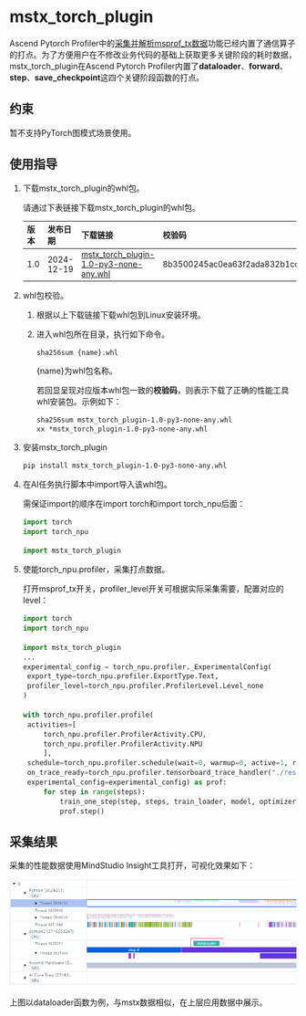 # mstx_torch_plugin

Ascend Pytorch Profiler中的[采集并解析msprof_tx数据](https://www.hiascend.com/document/detail/zh/canncommercial/80RC3/devaids/devtools/profiling/atlasprofiling_16_0033.html#ZH-CN_TOPIC_0000002081898541__section5940122172516)功能已经内置了通信算子的打点。为了方便用户在不修改业务代码的基础上获取更多关键阶段的耗时数据，mstx_torch_plugin在Ascend Pytorch Profiler内置了**dataloader**、**forward**、**step**、**save_checkpoint**这四个关键阶段函数的打点。

## 约束

暂不支持PyTorch图模式场景使用。

## 使用指导

1. 下载mstx_torch_plugin的whl包。

   请通过下表链接下载mstx_torch_plugin的whl包。

   | 版本 | 发布日期   | 下载链接                                                     | 校验码                                                       |
   | ---- | ---------- | ------------------------------------------------------------ | ------------------------------------------------------------ |
   | 1.0  | 2024-12-19 | [mstx_torch_plugin-1.0-py3-none-any.whl](https://ptdbg.obs.myhuaweicloud.com/profiler/example/1.0/mstx_torch_plugin-1.0-py3-none-any.whl) | 8b3500245ac0ea63f2ada832b1cc67ca8923a86d6081b165a8f62da0a276cbaa |

2. whl包校验。

   1. 根据以上下载链接下载whl包到Linux安装环境。

   2. 进入whl包所在目录，执行如下命令。

      ```
      sha256sum {name}.whl
      ```

      {name}为whl包名称。

      若回显呈现对应版本whl包一致的**校验码**，则表示下载了正确的性能工具whl安装包。示例如下：

      ```
      sha256sum mstx_torch_plugin-1.0-py3-none-any.whl
      xx *mstx_torch_plugin-1.0-py3-none-any.whl
      ```

3. 安装mstx_torch_plugin

   ```bash
   pip install mstx_torch_plugin-1.0-py3-none-any.whl
   ```

4. 在AI任务执行脚本中import导入该whl包。

   需保证import的顺序在import torch和import torch_npu后面：

   ```python
   import torch
   import torch_npu
   
   import mstx_torch_plugin
   ```

5. 使能torch_npu.profiler，采集打点数据。

   打开msprof_tx开关，profiler_level开关可根据实际采集需要，配置对应的level：

   ```python
   import torch
   import torch_npu
   
   import mstx_torch_plugin
   ...
   experimental_config = torch_npu.profiler._ExperimentalConfig(
   	export_type=torch_npu.profiler.ExportType.Text,
   	profiler_level=torch_npu.profiler.ProfilerLevel.Level_none
   )
   
   with torch_npu.profiler.profile(
   	activities=[
   		torch_npu.profiler.ProfilerActivity.CPU,
   		torch_npu.profiler.ProfilerActivity.NPU
   		],
   	schedule=torch_npu.profiler.schedule(wait=0, warmup=0, active=1, repeat=1, skip_first=1),
   	on_trace_ready=torch_npu.profiler.tensorboard_trace_handler("./result"),
   	experimental_config=experimental_config) as prof:
   		for step in range(steps):
   			train_one_step(step, steps, train_loader, model, optimizer, criterion)
   			prof.step()
   ```

## 采集结果

采集的性能数据使用MindStudio Insight工具打开，可视化效果如下：

![result](img/result.png)

上图以dataloader函数为例，与mstx数据相似，在上层应用数据中展示。
